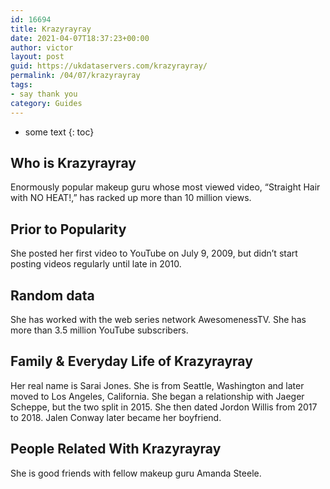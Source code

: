 ```yaml
---
id: 16694
title: Krazyrayray
date: 2021-04-07T18:37:23+00:00
author: victor
layout: post
guid: https://ukdataservers.com/krazyrayray/
permalink: /04/07/krazyrayray
tags:
- say thank you
category: Guides
---
```


* some text
{: toc}


## Who is Krazyrayray



Enormously popular makeup guru whose most viewed video, &#8220;Straight Hair with NO HEAT!,&#8221; has racked up more than 10 million views. 

                
                
                
## Prior to Popularity



She posted her first video to YouTube on July 9, 2009, but didn&#8217;t start posting videos regularly until late in 2010. 

                
                
                
## Random data



She has worked with the web series network AwesomenessTV. She has more than 3.5 million YouTube subscribers. 

                
                
                
## Family & Everyday Life of Krazyrayray



Her real name is Sarai Jones. She is from Seattle, Washington and later moved to Los Angeles, California. She began a relationship with Jaeger Scheppe, but the two split in 2015. She then dated Jordon Willis from 2017 to 2018. Jalen Conway later became her boyfriend.

                
                
                
## People Related With Krazyrayray



She is good friends with fellow makeup guru Amanda Steele. 

                
              
            
          
          
          